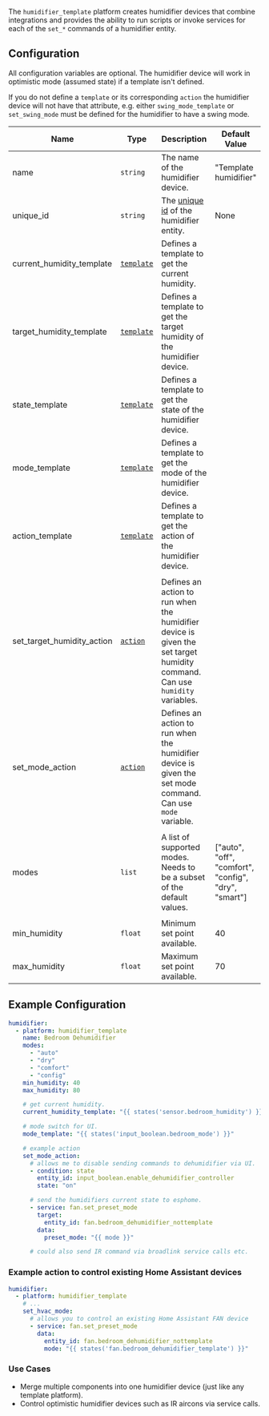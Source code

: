 The `humidifier_template` platform creates humidifier devices that combine integrations and provides the ability to run scripts or invoke services for each of the `set_*` commands of a humidifier entity.

## Configuration

All configuration variables are optional. The humidifier device will work in optimistic mode (assumed state) if a template isn't defined.

If you do not define a `template` or its corresponding `action` the humidifier device will not have that attribute, e.g. either `swing_mode_template` or `set_swing_mode` must be defined for the humidifier to have a swing mode.

| Name                             | Type                                                                      | Description                                                                                                                                                                                                                                                                                     | Default Value                                      |
| -------------------------------- | ------------------------------------------------------------------------- | ----------------------------------------------------------------------------------------------------------------------------------------------------------------------------------------------------------------------------------------------------------------------------------------------- | -------------------------------------------------- |
| name                             | `string`                                                                  | The name of the humidifier device.                                                                                                                                                                                                                                                                 | "Template humidifier"                                 |
| unique_id                             | `string`                                                                  | The [unique id](https://developers.home-assistant.io/docs/entity_registry_index/#unique-id) of the humidifier entity.                                                                                                                                                                                                                                                                 | None                                 |
| current_humidity_template        | [`template`](https://www.home-assistant.io/docs/configuration/templating) | Defines a template to get the current humidity.                                                                                                                                                                                                                                                 |                                                    |
| target_humidity_template      | [`template`](https://www.home-assistant.io/docs/configuration/templating) | Defines a template to get the target humidity of the humidifier device.                                                                                                                                                                                                                         |                                                    |
| state_template               | [`template`](https://www.home-assistant.io/docs/configuration/templating) | Defines a template to get the state of the humidifier device.                                                                                                                                                                                                                                  |                                                    |
| mode_template               | [`template`](https://www.home-assistant.io/docs/configuration/templating) | Defines a template to get the mode of the humidifier device.                                                                                                                                                                                                                                  |                                                    |
| action_template               | [`template`](https://www.home-assistant.io/docs/configuration/templating) | Defines a template to get the action of the humidifier device.                                                                                                                                                                                                                                  |                                                    |
|                                  |                                                                           |                                                                                                                                                                                                                                                                                                 |                                                    |
| set_target_humidity_action                  | [`action`](https://www.home-assistant.io/docs/scripts)                    | Defines an action to run when the humidifier device is given the set target humidity command. Can use `humidity` variables.                                                                                                                  |                                                    |
| set_mode_action                    | [`action`](https://www.home-assistant.io/docs/scripts)                    | Defines an action to run when the humidifier device is given the set mode command. Can use `mode` variable.                                                                                                                                                                              |                                                    |
|                                  |                                                                           |                                                                                                                                                                                                                                                                                                 |                                                    |
| modes                            | `list`                                                                    | A list of supported modes. Needs to be a subset of the default values.                                                                                                                                                                                                                     | ["auto", "off", "comfort", "config", "dry", "smart"] |
|                                  |                                                                           |                                                                                                                                                                                                                                                                                                 |                                                    |
| min_humidity                         | `float`                                                                   | Minimum set point available.                                                                                                                                                                                                                                                                    | 40                                                  |
| max_humidity                         | `float`                                                                   | Maximum set point available.                                                                                                                                                                                                                                                                    | 70                                                 |

## Example Configuration

```yaml
humidifier:
  - platform: humidifier_template
    name: Bedroom Dehumidifier
    modes:
      - "auto"
      - "dry"
      - "comfort"
      - "config"
    min_humidity: 40
    max_humidity: 80

    # get current humidity.
    current_humidity_template: "{{ states('sensor.bedroom_humidity') }}"

    # mode switch for UI.
    mode_template: "{{ states('input_boolean.bedroom_mode') }}"

    # example action
    set_mode_action:
      # allows me to disable sending commands to dehumidifier via UI.
      - condition: state
        entity_id: input_boolean.enable_dehumidifier_controller
        state: "on"

      # send the humidifiers current state to esphome.
      - service: fan.set_preset_mode
        target:
          entity_id: fan.bedroom_dehumidifier_nottemplate
        data:          
          preset_mode: "{{ mode }}"

      # could also send IR command via broadlink service calls etc.
```

### Example action to control existing Home Assistant devices

```yaml
humidifier:
  - platform: humidifier_template
    # ...
    set_hvac_mode:
      # allows you to control an existing Home Assistant FAN device
      - service: fan.set_preset_mode
        data:
          entity_id: fan.bedroom_dehumidifier_nottemplate
          mode: "{{ states('fan.bedroom_dehumidifier_template') }}"
```

### Use Cases

- Merge multiple components into one humidifier device (just like any template platform).
- Control optimistic humidifier devices such as IR aircons via service calls.
